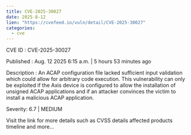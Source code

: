 ```yaml
--- 
title: CVE-2025-30027
date: 2025-8-12
lien: "https://cvefeed.io/vuln/detail/CVE-2025-30027"
categories:
  - cve
---
```


CVE ID : CVE-2025-30027

Published :  Aug. 12
2025
6:15 a.m. | 5 hours
53 minutes ago

Description : An ACAP configuration file lacked sufficient input validation
which could allow for arbitrary code execution. This vulnerability can only be exploited if the Axis device is configured to allow the installation of unsigned ACAP applications
and if an attacker convinces the victim to install a malicious ACAP application.

Severity: 6.7 | MEDIUM

Visit the link for more details
such as CVSS details
affected products
timeline
and more...
